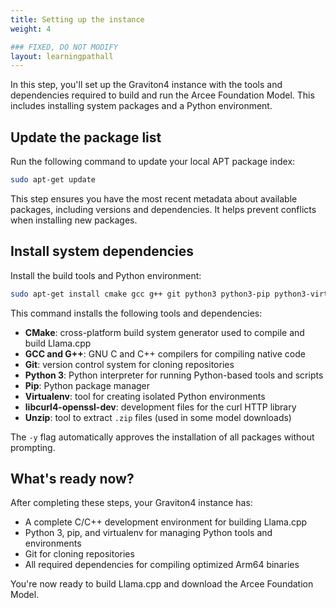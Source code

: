 ```yaml
---
title: Setting up the instance
weight: 4

### FIXED, DO NOT MODIFY
layout: learningpathall
---
```


In this step, you'll set up the Graviton4 instance with the tools and dependencies required to build and run the Arcee Foundation Model. This includes installing system packages and a Python environment.

## Update the package list

Run the following command to update your local APT package index:

```bash
sudo apt-get update
```

This step ensures you have the most recent metadata about available packages, including versions and dependencies. It helps prevent conflicts when installing new packages.

## Install system dependencies

Install the build tools and Python environment:

```bash
sudo apt-get install cmake gcc g++ git python3 python3-pip python3-virtualenv libcurl4-openssl-dev unzip -y
```

This command installs the following tools and dependencies:

- **CMake**: cross-platform build system generator used to compile and build Llama.cpp
- **GCC and G++**: GNU C and C++ compilers for compiling native code
- **Git**: version control system for cloning repositories
- **Python 3**: Python interpreter for running Python-based tools and scripts
- **Pip**: Python package manager
- **Virtualenv**: tool for creating isolated Python environments
- **libcurl4-openssl-dev**: development files for the curl HTTP library
- **Unzip**: tool to extract `.zip` files (used in some model downloads)

The `-y` flag automatically approves the installation of all packages without prompting.

## What's ready now?

After completing these steps, your Graviton4 instance has:

- A complete C/C++ development environment for building Llama.cpp
- Python 3, pip, and virtualenv for managing Python tools and environments
- Git for cloning repositories
- All required dependencies for compiling optimized Arm64 binaries

You're now ready to build Llama.cpp and download the Arcee Foundation Model.
